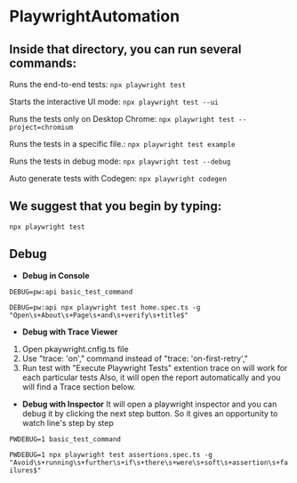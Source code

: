 # PlaywrightAutomation

## Inside that directory, you can run several commands:

Runs the end-to-end tests:
  `npx playwright test`

Starts the interactive UI mode:
  `npx playwright test --ui`

Runs the tests only on Desktop Chrome:
  `npx playwright test --project=chromium`

Runs the tests in a specific file.: 
  `npx playwright test example`
   
Runs the tests in debug mode:
  `npx playwright test --debug`

Auto generate tests with Codegen: 
  `npx playwright codegen`

## We suggest that you begin by typing:
   `npx playwright test`

## Debug 
* __Debug in Console__

`DEBUG=pw:api basic_test_command`

`DEBUG=pw:api npx playwright test home.spec.ts -g "Open\s+About\s+Page\s+and\s+verify\s+title$"`


* __Debug with Trace Viewer__
1. Open pkaywright.cnfig.ts file
2. Use  "trace: 'on'," command instead of "trace: 'on-first-retry'," 
3. Run test with "Execute Playwright Tests" extention
trace on will work for each particular tests
Also, it will open the report automatically and you will find a Trace section below.

* __Debug with Inspector__
It will open a playwright inspector and you can debug it by clicking the next step button. So it gives an opportunity to watch line's step by step

`PWDEBUG=1 basic_test_command`


`PWDEBUG=1 npx playwright test assertions.spec.ts -g "Avoid\s+running\s+further\s+if\s+there\s+were\s+soft\s+assertion\s+failures$"`